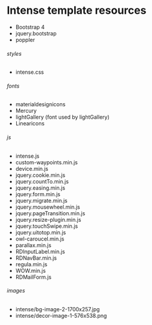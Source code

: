 # **Intense template resources**

- Bootstrap 4
- jquery.bootstrap
- poppler

###### styles
- intense.css

###### fonts
- materialdesignicons
- Mercury
- lightGallery (font used by lightGallery)
- Linearicons

###### js
- intense.js
- custom-waypoints.min.js
- device.min.js
- jquery.cookie.min.js
- jquery.countTo.min.js
- jquery.easing.min.js
- jquery.form.min.js
- jquery.migrate.min.js
- jquery.mousewheel.min.js
- jquery.pageTransition.min.js
- jquery.resize-plugin.min.js
- jquery.touchSwipe.min.js
- jquery.uitotop.min.js
- owl-caroucel.min.js
- parallax.min.js
- RDInputLabel.min.js
- RDNavBar.min.js
- regula.min.js
- WOW.min.js
- RDMailForm.js

###### images
- intense/bg-image-2-1700x257.jpg
- intense/decor-image-1-576x538.png
